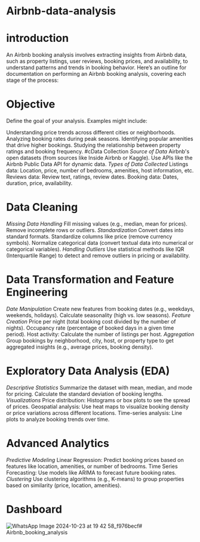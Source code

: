 # Airbnb-data-analysis
# introduction
An Airbnb booking analysis involves extracting insights from Airbnb data, such as property listings, user reviews, booking prices, and availability, to understand patterns and trends in booking behavior. Here’s an outline for documentation on performing an Airbnb booking analysis, covering each stage of the process:

# Objective
Define the goal of your analysis. Examples might include:

Understanding price trends across different cities or neighborhoods.
Analyzing booking rates during peak seasons.
Identifying popular amenities that drive higher bookings.
Studying the relationship between property ratings and booking frequency.
#cData Collection
*Source of Data*
Airbnb's open datasets (from sources like Inside Airbnb or Kaggle).
Use APIs like the Airbnb Public Data API for dynamic data.
*Types of Data Collected*
Listings data: Location, price, number of bedrooms, amenities, host information, etc.
Reviews data: Review text, ratings, review dates.
Booking data: Dates, duration, price, availability.

#  Data Cleaning
*Missing Data Handling*
Fill missing values (e.g., median, mean for prices).
Remove incomplete rows or outliers.
*Standardization*
Convert dates into standard formats.
Standardize columns like price (remove currency symbols).
Normalize categorical data (convert textual data into numerical or categorical variables).
*Handling Outliers*
Use statistical methods like IQR (Interquartile Range) to detect and remove outliers in pricing or availability.

# Data Transformation and Feature Engineering
*Date Manipulation*
Create new features from booking dates (e.g., weekdays, weekends, holidays).
Calculate seasonality (high vs. low seasons).
*Feature Creation*
Price per night (total booking cost divided by the number of nights).
Occupancy rate (percentage of booked days in a given time period).
Host activity: Calculate the number of listings per host.
*Aggregation*
Group bookings by neighborhood, city, host, or property type to get aggregated insights (e.g., average prices, booking density).

# Exploratory Data Analysis (EDA)
*Descriptive Statistics*
Summarize the dataset with mean, median, and mode for pricing.
Calculate the standard deviation of booking lengths.
*Visualizations*
Price distribution: Histograms or box plots to see the spread of prices.
Geospatial analysis: Use heat maps to visualize booking density or price variations across different locations.
Time-series analysis: Line plots to analyze booking trends over time.

# Advanced Analytics
*Predictive Modeling*
Linear Regression: Predict booking prices based on features like location, amenities, or number of bedrooms.
Time Series Forecasting: Use models like ARIMA to forecast future booking rates.
*Clustering*
Use clustering algorithms (e.g., K-means) to group properties based on similarity (price, location, amenities).

# Dashboard

![WhatsApp Image 2024-10-23 at 19 42 58_f976becf](https://github.com/user-attachments/assets/6760820e-ebc7-4835-81ec-06f5d670a008)# Airbnb_booking_analysis
